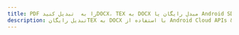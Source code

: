 ---title: PDF را به  تبدیل کنیدDOCX، TEX به DOCX مبدل رایگان یا Android SDKdescription: تبدیل رایگانTEX به DOCX با استفاده از Android Cloud APIs & SDK همچنین اسناد PDF را در Cloud ایجاد، ویرایش و رندر کنید.---